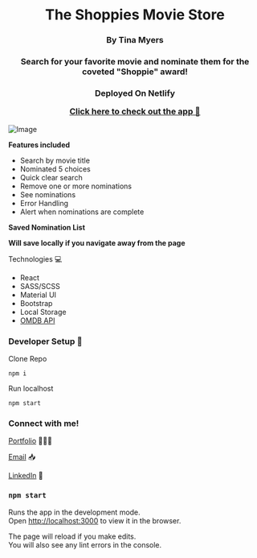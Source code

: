 <h1 align="center">
The Shoppies Movie Store
</h1>
<h3 align="center">
By Tina Myers
</h3>
<h3 align="center">

Search for your favorite movie and nominate them for the coveted "Shoppie" award!

</h3>
<h3 align="center">
<p>Deployed On Netlify</p>
  <a href="https://the-shoppie.netlify.app/">Click here to check out the app 🔗</a>
</h3>

![Image](src/Assets/shoppies.gif)

**Features included**

- Search by movie title
- Nominated 5 choices
- Quick clear search
- Remove one or more nominations
- See nominations
- Error Handling
- Alert when nominations are complete



**Saved Nomination List**

**Will save locally if you navigate away from the page**

Technologies 💻

- React
- SASS/SCSS
- Material UI
- Bootstrap
- Local Storage
- [OMDB API](http://www.omdbapi.com/)

### Developer Setup 🔧

Clone Repo

```
npm i
```

Run localhost

```
npm start
```


### Connect with me!

[Portfolio](https://stacys-portfolio.netlify.app/) 👩🏼‍💻

[Email](myers.tina515@gmail.com) 📥

[LinkedIn](https://www.linkedin.com/in/tinalmyers/) 👔

### `npm start`

Runs the app in the development mode.\
Open [http://localhost:3000](http://localhost:3000) to view it in the browser.

The page will reload if you make edits.\
You will also see any lint errors in the console.

